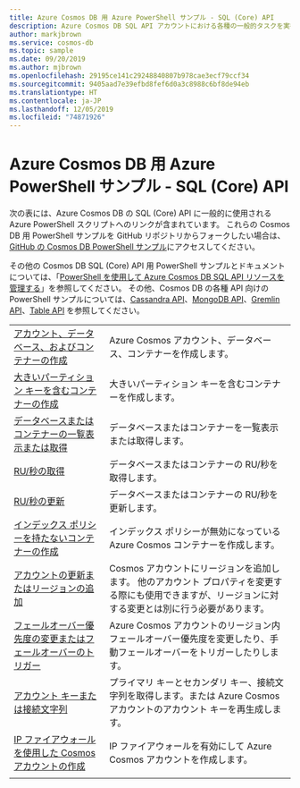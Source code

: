 ```yaml
---
title: Azure Cosmos DB 用 Azure PowerShell サンプル - SQL (Core) API
description: Azure Cosmos DB SQL API アカウントにおける各種の一般的タスクを実行する Azure PowerShell サンプルを入手します
author: markjbrown
ms.service: cosmos-db
ms.topic: sample
ms.date: 09/20/2019
ms.author: mjbrown
ms.openlocfilehash: 29195ce141c29248840807b978cae3ecf79ccf34
ms.sourcegitcommit: 9405aad7e39efbd8fef6d0a3c8988c6bf8de94eb
ms.translationtype: HT
ms.contentlocale: ja-JP
ms.lasthandoff: 12/05/2019
ms.locfileid: "74871926"
---
```

# <a name="azure-powershell-samples-for-azure-cosmos-db---sql-core-api"></a>Azure Cosmos DB 用 Azure PowerShell サンプル - SQL (Core) API

次の表には、Azure Cosmos DB の SQL (Core) API に一般的に使用される Azure PowerShell スクリプトへのリンクが含まれています。 これらの Cosmos DB 用 PowerShell サンプルを GitHub リポジトリからフォークしたい場合は、[GitHub の Cosmos DB PowerShell サンプル](https://github.com/Azure/azure-docs-powershell-samples/tree/master/cosmosdb)にアクセスしてください。

その他の Cosmos DB SQL (Core) API 用 PowerShell サンプルとドキュメントについては、「[PowerShell を使用して Azure Cosmos DB SQL API リソースを管理する](manage-with-powershell.md)」を参照してください。 その他、Cosmos DB の各種 API 向けの PowerShell サンプルについては、[Cassandra API](powershell-samples-cassandra.md)、[MongoDB API](powershell-samples-mongodb.md)、[Gremlin API](powershell-samples-gremlin.md)、[Table API](powershell-samples-table.md) を参照してください。

| | |
|---|---|
|[アカウント、データベース、およびコンテナーの作成](scripts/powershell/sql/ps-sql-create.md?toc=%2fpowershell%2fmodule%2ftoc.json)| Azure Cosmos アカウント、データベース、コンテナーを作成します。 |
|[大きいパーティション キーを含むコンテナーの作成](scripts/powershell/sql/ps-sql-container-create-large-partition-key.md?toc=%2fpowershell%2fmodule%2ftoc.json)| 大きいパーティション キーを含むコンテナーを作成します。 |
|[データベースまたはコンテナーの一覧表示または取得](scripts/powershell/sql/ps-sql-list-get.md?toc=%2fpowershell%2fmodule%2ftoc.json)| データベースまたはコンテナーを一覧表示または取得します。 |
|[RU/秒の取得](scripts/powershell/sql/ps-sql-ru-get.md?toc=%2fpowershell%2fmodule%2ftoc.json)| データベースまたはコンテナーの RU/秒を取得します。 |
|[RU/秒の更新](scripts/powershell/sql/ps-sql-ru-update.md?toc=%2fpowershell%2fmodule%2ftoc.json)| データベースまたはコンテナーの RU/秒を更新します。 |
|[インデックス ポリシーを持たないコンテナーの作成](scripts/powershell/sql/ps-sql-container-create-index-none.md?toc=%2fpowershell%2fmodule%2ftoc.json) | インデックス ポリシーが無効になっている Azure Cosmos コンテナーを作成します。|
|[アカウントの更新またはリージョンの追加](scripts/powershell/common/ps-account-update.md?toc=%2fpowershell%2fmodule%2ftoc.json)| Cosmos アカウントにリージョンを追加します。 他のアカウント プロパティを変更する際にも使用できますが、リージョンに対する変更とは別に行う必要があります。 |
|[フェールオーバー優先度の変更またはフェールオーバーのトリガー](scripts/powershell/common/ps-account-failover-priority-update.md?toc=%2fpowershell%2fmodule%2ftoc.json)| Azure Cosmos アカウントのリージョン内フェールオーバー優先度を変更したり、手動フェールオーバーをトリガーしたりします。 |
|[アカウント キーまたは接続文字列](scripts/powershell/common/ps-account-keys-connection-strings.md?toc=%2fpowershell%2fmodule%2ftoc.json)| プライマリ キーとセカンダリ キー、接続文字列を取得します。または Azure Cosmos アカウントのアカウント キーを再生成します。 |
|[IP ファイアウォールを使用した Cosmos アカウントの作成](scripts/powershell/common/ps-account-firewall-create.md?toc=%2fpowershell%2fmodule%2ftoc.json)| IP ファイアウォールを有効にして Azure Cosmos アカウントを作成します。 |
|||

